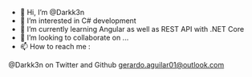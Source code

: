 - 👋 Hi, I’m @Darkk3n
- 👀 I’m interested in C# development
- 🌱 I’m currently learning Angular as well as REST API with .NET Core
- 💞️ I’m looking to collaborate on ...
- 📫 How to reach me :

@Darkk3n on Twitter and Github
gerardo.aguilar01@outlook.com

<!---
Darkk3n/Darkk3n is a ✨ special ✨ repository because its `README.md` (this file) appears on your GitHub profile.
You can click the Preview link to take a look at your changes.
--->
